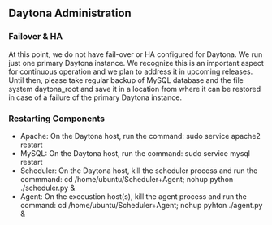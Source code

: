 ## Daytona Administration

### Failover & HA
At this point, we do not have fail-over or HA configured for Daytona. We run just one primary Daytona instance. We recognize this is an important aspect for continuous operation and we plan to address it in upcoming releases. Until then, please take regular backup of MySQL database and the file system daytona_root and save it in a location from where it can be restored in case of a failure of the primary Daytona instance.

### Restarting Components

* Apache: On the Daytona host, run the command: sudo service apache2 restart 
* MySQL:  On the Daytona host, run the command: sudo service mysql restart 
* Scheduler: On the Daytona host, kill the scheduler process and run the commmand: cd /home/ubuntu/Scheduler+Agent; nohup python ./scheduler.py & 
* Agent: On the execustion host(s), kill the agent process and run the command: cd /home/ubuntu/Scheduler+Agent; nohup pyhton ./agent.py & 

